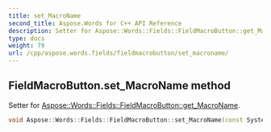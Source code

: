 ```yaml
---
title: set_MacroName
second_title: Aspose.Words for C++ API Reference
description: Setter for Aspose::Words::Fields::FieldMacroButton::get_MacroName. 
type: docs
weight: 79
url: /cpp/aspose.words.fields/fieldmacrobutton/set_macroname/
---
```

## FieldMacroButton.set_MacroName method


Setter for [Aspose::Words::Fields::FieldMacroButton::get_MacroName](../get_macroname/).

```cpp
void Aspose::Words::Fields::FieldMacroButton::set_MacroName(const System::String &value)
```

